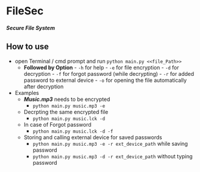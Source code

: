 # FileSec 
##### _Secure File System_

## How to use
- open Terminal / cmd prompt and run ```python main.py <<file_Path>>``` 
    -  __Followed by Option__
      - ```-h``` for help
      - ```-e``` for file encryption
      - ```-d``` for decryption
      - ```-f``` for forgot password (while decrypting)
      - ```-r``` for added password to external device
      - ```-o``` for opening the file automatically after decryption 
- Examples
  - __*Music.mp3*__ needs to be encrypted
    - ```python main.py music.mp3 -e```
  - Decrpting the same encrypted file
    - ```python main.py music.lck -d```
  - In case of Forgot password
    - ```python main.py music.lck -d -f```
  - Storing and calling external device for saved passwords
    - ```python main.py music.mp3 -e -r ext_device_path``` while saving password
    - ```python main.py music.mp3 -d -r ext_device_path``` without typing password  
